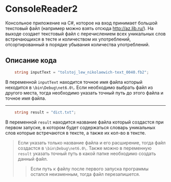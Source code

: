 # ConsoleReader2
Консольное приложение на C#, которое на вход принимает большой текстовый файл (например можно взять отсюда http://az.lib.ru/). На выходе создает текстовый файл с перечислением всех уникальных слов встречающихся в тесте и количеством их употреблений, отсортированный в порядке убывания количества употреблений.

## Описание кода

```c#
    string inputText = "tolstoj_lew_nikolaewich-text_0040.fb2";
```

В переменной `inputText` находится точное имя файла который неходится в `\bin\Debug\net6.0\`. Если необходимо выбрать файл из другого места, тогда необходимо указать точный путь до этого файла и точное имя файла.
 - - -

```c#
    string result = "dict.txt";
```

В переменной `result` находится название файла который создастся при первом запуске, в котором будет содержаться словарь уникальных слов которые встречаются в тексте, а также их кол-во в тексте. 
> Если указать только название файла и его расширение, тогда файл создастся в `\bin\Debug\net6.0\`. Также можно в переменную `result` указать точный путь в какой папке необходимо создать данный файл. 
> > Если путь к файлу после первого запуска программы остался неизменным, тогда файл перезапишется.
